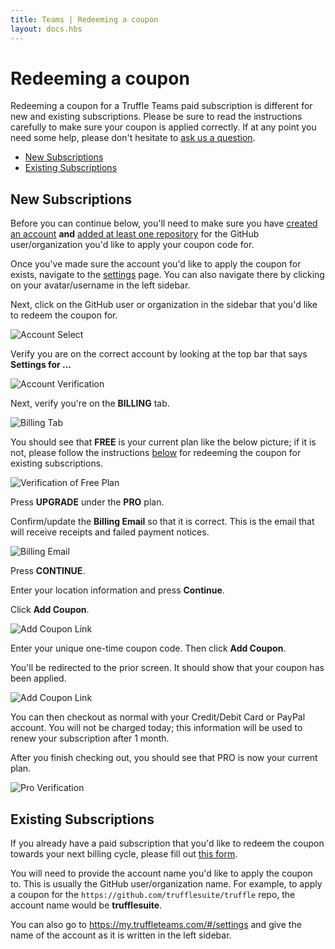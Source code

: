 ```yaml
---
title: Teams | Redeeming a coupon
layout: docs.hbs
---
```


# Redeeming a coupon

Redeeming a coupon for a Truffle Teams paid subscription is different for new and existing subscriptions. Please be sure to read the instructions carefully to make sure your coupon is applied correctly. If at any point you need some help, please don't hesitate to [ask us a question](/docs/teams/support/ask-us-a-question).

- [New Subscriptions](#new-subscriptions)
- [Existing Subscriptions](#existing-subscriptions)

## New Subscriptions

Before you can continue below, you'll need to make sure you have [created an account](/docs/teams/getting-started/creating-an-account) **and** [added at least one repository](/docs/teams/getting-started/adding-repositories) for the GitHub user/organization you'd like to apply your coupon code for.

Once you've made sure the account you'd like to apply the coupon for exists, navigate to the <a href="https://my.truffleteams.com/#/settings" target="_blank">settings</a> page. You can also navigate there by clicking on your avatar/username in the left sidebar.

Next, click on the GitHub user or organization in the sidebar that you'd like to redeem the coupon for.

![Account Select](/img/docs/teams/coupon-redemption-account-selection.png)

Verify you are on the correct account by looking at the top bar that says **Settings for ...**

![Account Verification](/img/docs/teams/coupon-redemption-account-verification.png)

Next, verify you're on the **BILLING** tab.

![Billing Tab](/img/docs/teams/coupon-redemption-billing-tab.png)

You should see that **FREE** is your current plan like the below picture; if it is not, please follow the instructions [below](#existing-subscriptions) for redeeming the coupon for existing subscriptions.

![Verification of Free Plan](/img/docs/teams/coupon-redemption-free-verification.png)

Press **<span class="inline-button">UPGRADE</span>** under the **PRO** plan.

Confirm/update the **Billing Email** so that it is correct. This is the email that will receive receipts and failed payment notices.

![Billing Email](/img/docs/teams/coupon-redemption-billing-email.png)

Press **<span class="inline-button">CONTINUE</span>**.

Enter your location information and press **<span class="inline-button">Continue</span>**.

Click **Add Coupon**.

![Add Coupon Link](/img/docs/teams/coupon-redemption-coupon-link.png)

Enter your unique one-time coupon code. Then click **<span class="inline-button">Add Coupon</span>**.

You'll be redirected to the prior screen. It should show that your coupon has been applied.

![Add Coupon Link](/img/docs/teams/coupon-redemption-coupon-verification.png)

You can then checkout as normal with your Credit/Debit Card or PayPal account. You will not be charged today; this information will be used to renew your subscription after 1 month.

After you finish checking out, you should see that PRO is now your current plan.

![Pro Verification](/img/docs/teams/coupon-redemption-pro-verification.png)

## Existing Subscriptions

If you already have a paid subscription that you'd like to redeem the coupon towards your next billing cycle, please fill out <a href="https://share.hsforms.com/1swjEgFE8RgKszFUT0UAblQ34pbp" target="_blank">this form</a>.

You will need to provide the account name you'd like to apply the coupon to. This is usually the GitHub user/organization name. For example, to apply a coupon for the `https://github.com/trufflesuite/truffle` repo, the account name would be **trufflesuite**.

You can also go to https://my.truffleteams.com/#/settings and give the name of the account as it is written in the left sidebar.
